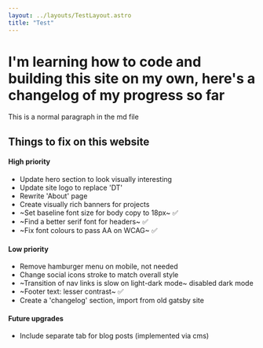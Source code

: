 ```yaml
---
layout: ../layouts/TestLayout.astro
title: "Test"
---
```


# I'm learning how to code and building this site on my own, here's a changelog of my progress so far

This is a normal paragraph in the md file

## Things to fix on this website

#### High priority
- Update hero section to look visually interesting
- Update site logo to replace 'DT'
- Rewrite 'About' page
- Create visually rich banners for projects
- ~Set baseline font size for body copy to 18px~ ✅
- ~Find a better serif font for headers~ ✅
- ~Fix font colours to pass AA on WCAG~ ✅


#### Low priority
- Remove hamburger menu on mobile, not needed
- Change social icons stroke to match overall style
- ~Transition of nav links is slow on light-dark mode~ disabled dark mode
- ~Footer text: lesser contrast~ ✅
- Create a 'changelog' section, import from old gatsby site

#### Future upgrades
- Include separate tab for blog posts (implemented via cms)